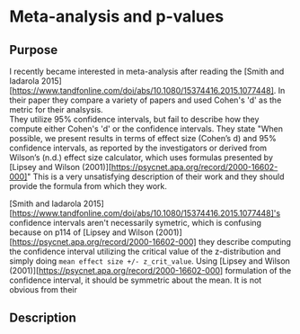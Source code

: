 # Meta-analysis and p-values
## Purpose
I recently became interested in meta-analysis after reading the [Smith and Iadarola 2015][https://www.tandfonline.com/doi/abs/10.1080/15374416.2015.1077448].
In their paper they compare a variety of papers and used Cohen's 'd' as the metric for their analsysis.  
They utilize 95% confidence intervals, but fail to describe how they compute either Cohen's 'd' or the confidence intervals.
They state "When possible, we present results in terms of effect size (Cohen’s d) and 95% confidence intervals, as reported by the investigators or derived from Wilson’s (n.d.) effect size calculator, which uses formulas presented by [Lipsey and Wilson (2001)][https://psycnet.apa.org/record/2000-16602-000]"
This is a very unsatisfying description of their work and they should provide the formula from which they work.  

[Smith and Iadarola 2015][https://www.tandfonline.com/doi/abs/10.1080/15374416.2015.1077448]'s confidence intervals aren't necessarily symetric, which is confusing because on p114 of [Lipsey and Wilson (2001)][https://psycnet.apa.org/record/2000-16602-000] they describe computing the confidence interval utilizing the critical value of the z-distribution and simply doing `mean effect size +/- z_crit_value`.
Using [Lipsey and Wilson (2001)][https://psycnet.apa.org/record/2000-16602-000] formulation of the confidence interval, it should be symmetric about the mean.
It is not obvious from their

## Description

## 
